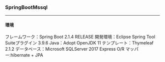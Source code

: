 ### SpringBootMssql
___
#### 環境
フレームワーク：Spring Boot 2.1.4 RELEASE
開発環境：Eclipse Spring Tool Suiteプラグイン 3.9.6
Java：Adopt OpenJDK 11
テンプレート：Thymeleaf 2.1.2
データベース：Microsoft SQLServer 2017 Express
O/R マッパー:hibernate + JPA
